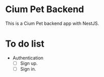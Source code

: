 # Cium Pet Backend

This is a Cium Pet backend app with NestJS.

# To do list

- Authentication
  - [ ] Sign up.
  - [ ] Sign in.
